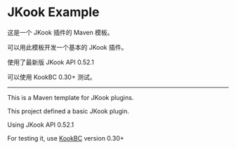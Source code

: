 # JKook Example

这是一个 JKook 插件的 Maven 模板。

可以用此模板开发一个基本的 JKook 插件。

使用了最新版 JKook API 0.52.1

可以使用 KookBC 0.30+ 测试。

---

This is a Maven template for JKook plugins.

This project defined a basic JKook plugin.

Using JKook API 0.52.1 

For testing it, use [KookBC](https://github.com/SNWCreations/KookBC) version 0.30+
